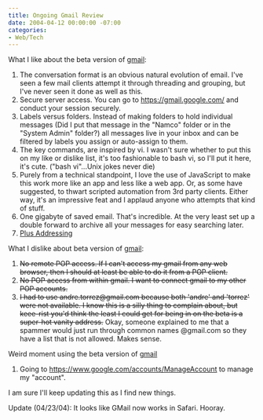 ```yaml
---
title: Ongoing Gmail Review
date: 2004-04-12 00:00:00 -07:00
categories:
- Web/Tech
---
```


<p>
What I like about the beta version of <a href="https:/gmail.google.com/">gmail</a>:
    <ol>
        <li>The conversation format is an obvious natural evolution of email. I've seen a few mail clients attempt it through threading and grouping, but I've never seen it done as well as this.</li>
        <li>Secure server access. You can go to <a href="https://gmail.google.com/">https://gmail.google.com/</a> and conduct your session securely.</li>
        <li>Labels versus folders. Instead of making folders to hold individual messages (Did I put that message in the "Namco" folder or in the "System Admin" folder?) all messages live in your inbox and can be filtered by labels you assign or auto-assign to them.</li>
        <li>The key commands, are inspired by vi. I wasn't sure whether to put this on my like or dislike list, it's too fashionable to bash vi, so I'll put it here, it's cute. ("bash vi"...Unix jokes never die)</li>
        <li>Purely from a technical standpoint, I love the use of JavaScript to make this work more like an app and less like a web app. Or, as some have suggested, to thwart scripted automation from 3rd party clients. Either way, it's an impressive feat and I applaud anyone who attempts that kind of stuff.</li>
        <li>One gigabyte of saved email. That's incredible. At the very least set up a double forward to archive all your messages for easy searching later.</li>
        <li><a href="http://notes.torrez.org/2004/04/plus_addressing.html">Plus Addressing</a></li>
    </ol>
</p>
<p>
What I dislike about beta version of <a href="https://gmail.google.com/">gmail</a>:
    <ol>
        <li style="text-decoration:line-through"><a style="text-decoration:line-through" href="http://gmail.google.com/gmail/help/about.html#support" alt="item 6"><span style="text-decoration:line-through">No remote POP access. If I can't access my gmail from any web browser, then I should at least be able to do it from a POP client.</span></a></li>
        <li style="text-decoration:line-through"><a style="text-decoration:line-through" href="http://gmail.google.com/gmail/help/about.html#support" alt="item 6"><span style="text-decoration:line-through">No POP access from within gmail. I want to connect gmail to my other POP accounts.</span></a></li>
        <li><span style="text-decoration:line-through">I had to use andre.torrez@gmail.com because both 'andre' and 'torrez' were not available. I know this is a silly thing to complain about, but keee-rist you'd think the least I could get for being in on the beta is a super-hot vanity address.</span> Okay, someone explained to me that a spammer would just run through common names @gmail.com so they have a list that is not allowed. Makes sense.</li>
    </ol>
</p>
<p>
Weird moment using the beta version of <a href="https://gmail.google.com/">gmail</a>
    <ol>
          <li>Going to <a href="https://www.google.com/accounts/ManageAccount">https://www.google.com/accounts/ManageAccount</a> to manage my "account".</li>
   </ol>
<p>
I am sure I'll keep updating this as I find new things.
</p>
<p>
Update (04/23/04): It looks like GMail now works in Safari. Hooray.
</p>
